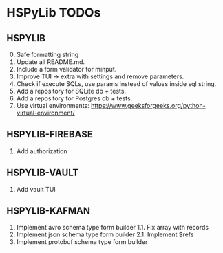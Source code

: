 # HSPyLib TODOs

## HSPYLIB

0. Safe formatting string
2. Update all README.md.
3. Include a form validator for minput.
4. Improve TUI -> extra with settings and remove parameters.
5. Check if execute SQLs, use params instead of values inside sql string.
6. Add a repository for SQLite db + tests.
7. Add a repository for Postgres db + tests.
8. Use virtual environments: https://www.geeksforgeeks.org/python-virtual-environment/

## HSPYLIB-FIREBASE

1. Add authorization

## HSPYLIB-VAULT

1. Add vault TUI

## HSPYLIB-KAFMAN

1. Implement avro schema type form builder
   1.1. Fix array with records
2. Implement json schema type form builder
   2.1. Implement $refs
3. Implement protobuf schema type form builder
